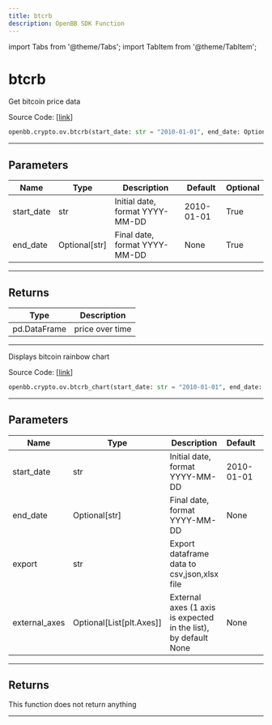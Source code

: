 ```yaml
---
title: btcrb
description: OpenBB SDK Function
---
```


import Tabs from '@theme/Tabs';
import TabItem from '@theme/TabItem';

# btcrb

<Tabs>
<TabItem value="model" label="Model" default>

Get bitcoin price data

Source Code: [[link](https://github.com/OpenBB-finance/OpenBBTerminal/tree/main/openbb_terminal/cryptocurrency/overview/glassnode_model.py#L19)]

```python
openbb.crypto.ov.btcrb(start_date: str = "2010-01-01", end_date: Optional[str] = None)
```

---

## Parameters

| Name | Type | Description | Default | Optional |
| ---- | ---- | ----------- | ------- | -------- |
| start_date | str | Initial date, format YYYY-MM-DD | 2010-01-01 | True |
| end_date | Optional[str] | Final date, format YYYY-MM-DD | None | True |


---

## Returns

| Type | Description |
| ---- | ----------- |
| pd.DataFrame | price over time |
---



</TabItem>
<TabItem value="view" label="Chart">

Displays bitcoin rainbow chart

Source Code: [[link](https://github.com/OpenBB-finance/OpenBBTerminal/tree/main/openbb_terminal/cryptocurrency/overview/glassnode_view.py#L29)]

```python
openbb.crypto.ov.btcrb_chart(start_date: str = "2010-01-01", end_date: Optional[str] = None, export: str = "", external_axes: Optional[List[matplotlib.axes._axes.Axes]] = None)
```

---

## Parameters

| Name | Type | Description | Default | Optional |
| ---- | ---- | ----------- | ------- | -------- |
| start_date | str | Initial date, format YYYY-MM-DD | 2010-01-01 | True |
| end_date | Optional[str] | Final date, format YYYY-MM-DD | None | True |
| export | str | Export dataframe data to csv,json,xlsx file |  | True |
| external_axes | Optional[List[plt.Axes]] | External axes (1 axis is expected in the list), by default None | None | True |


---

## Returns

This function does not return anything

---



</TabItem>
</Tabs>